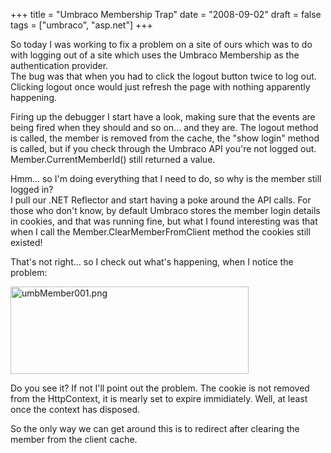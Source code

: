+++
title = "Umbraco Membership Trap"
date = "2008-09-02"
draft = false
tags = ["umbraco", "asp.net"]
+++

<p>
So today I was working to fix a problem on a site of ours which was to do with logging out of a site which uses the Umbraco Membership as the authentication provider.<br>
The bug was that when you had to click the logout button twice to log out. Clicking logout once would just refresh the page with nothing apparently happening.
</p>
<p>
Firing up the debugger I start have a look, making sure that the events are being fired when they should and so on... and they are. The logout method is called, the member is removed from the cache, the "show login" method is called, but if you check through the Umbraco API you're not logged out. Member.CurrentMemberId() still returned a value.
</p>
<p>
Hmm... so&nbsp;I'm doing everything that I need to do, so why is the member still logged in?<br>
I pull our .NET Reflector and start having a poke around the API calls. For those who don't know, by default Umbraco stores the member login details in cookies, and that was running fine, but what I found interesting was that when I call the Member.ClearMemberFromClient method the cookies still existed!
</p>
<p>
That's not right... so I check out what's happening, when I notice the problem:
</p>
<p>
<img src="/get/media/1038/umbmember001.png" width="381" height="140" alt="umbMember001.png">
</p>
<p>
Do you see it? If not I'll point out the problem. The cookie is not removed from the HttpContext, it is mearly set to expire immidiately. Well, at least once the context has disposed.
</p>
<p>
So the only way we can get around this is to redirect after clearing the member from the client cache.
</p>